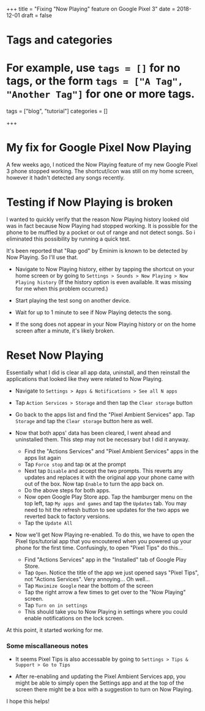 +++
title = "Fixing \"Now Playing\" feature on Google Pixel 3"
date = 2018-12-01
draft = false

# Tags and categories
# For example, use `tags = []` for no tags, or the form `tags = ["A Tag", "Another Tag"]` for one or more tags.
tags = ["blog", "tutorial"]
categories = []

+++

# My fix for Google Pixel Now Playing

A few weeks ago, I noticed the Now Playing feature of my new Google Pixel 3 phone stopped working. The shortcut/icon was still on my home screen, however it hadn't detected any songs recently.

# Testing if Now Playing is broken

I wanted to quickly verify that the reason Now Playing history looked old was in fact because Now Playing had stopped working. It is possible for the phone to be muffled by a pocket or out of range and not detect songs. So i eliminated this possibility by running a quick test.

It's been reported that "Rap god" by Eminim is known to be detected by Now Playing. So I'll use that.

- Navigate to Now Playing history, either by tapping the shortcut on your home screen or by going to `Settings > Sounds > Now Playing > Now Playing history` (If the history option is even available. It was missing for me when this problem occurred.)

- Start playing the test song on another device.

- Wait for up to 1 minute to see if Now Playing detects the song.

- If the song does not appear in your Now Playing history or on the home screen after a minute, it's likely broken.

# Reset Now Playing

Essentially what I did is clear all app data, uninstall, and then reinstall the applications that looked like they were related to Now Playing.

- Navigate to `Settings > Apps & Notifications > See all N apps`

- Tap `Action Services > Storage` and then tap the `Clear storage` button

- Go back to the apps list and find the "Pixel Ambient Services" app. Tap `Storage` and tap the `Clear storage` button here as well.

- Now that both apps' data has been cleared, I went ahead and uninstalled them. This step may not be necessary but I did it anyway.

    - Find the "Actions Services" and "Pixel Ambient Services" apps in the apps list again
    - Tap `Force stop` and tap `OK` at the prompt
    - Next tap `Disable` and accept the two prompts. This reverts any updates and replaces it with the original app your phone came with out of the box. Now tap `Enable` to turn the app back on.
    - Do the above steps for both apps.
    - Now open Google Play Store app. Tap the hamburger menu on the top left, tap `My apps and games` and tap the `Updates` tab. You may need to hit the refresh button to see updates for the two apps we reverted back to factory versions.
    - Tap the `Update All`

- Now we'll get Now Playing re-enabled. To do this, we have to open the Pixel tips/tutorial app that you encoutered when you powered up your phone for the first time. Confusingly, to open "Pixel Tips" do this...
    - Find "Actions Services" app in the "Installed" tab of Google Play Store.
    - Tap `Open`. Notice the title of the app we just opened says "Pixel Tips", not "Actions Services". Very annoying... Oh well...
    - Tap `Maximize Google` near the bottom of the screen
    - Tap the right arrow a few times to get over to the "Now Playing" screen.
    - Tap `Turn on in settings`
    - This should take you to Now Playing in settings where you could enable notifications on the lock screen.

At this point, it started working for me.

### Some miscallaneous notes

- It seems Pixel Tips is also accessable by going to `Settings > Tips & Support > Go to Tips`

- After re-enabling and updating the Pixel Ambient Services app, you might be able to simply open the Settings app and at the top of the screen there might be a box with a suggestion to turn on Now Playing.


I hope this helps!
